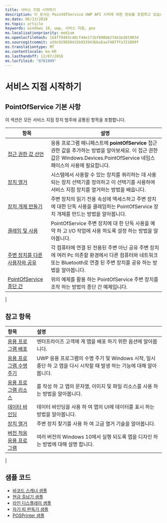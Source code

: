 ```yaml
---
title: 서비스 지점 시작하기
description: 이 문서는 PointOfService UWP API 시작에 대한 정보를 포함하고 있습니다.
ms.date: 06/13/2018
ms.topic: article
keywords: windows 10, uwp, 서비스 지점, pos
ms.localizationpriority: medium
ms.openlocfilehash: 1b4ff9443c40cf44e171bf898b627de3e2819034
ms.sourcegitcommit: a3dc929858415b933943bba5aa7487ffa721899f
ms.translationtype: MT
ms.contentlocale: ko-KR
ms.lasthandoff: 12/07/2018
ms.locfileid: "8781909"
---
```

# <a name="getting-started-with-point-of-service"></a>서비스 지점 시작하기

## <a name="pointofservice-basics"></a>PointOfService 기본 사항

이 섹션은 모든 서비스 지점 장치 범주에 공통된 항목을 포함합니다.

|항목 |설명 |
|------|------------|
| [접근 권한 값 선언](pos-basics-capability.md)      | 응용 프로그램 매니페스트에 **pointOfService** 접근 권한 값을 추가하는 방법을 알아보세요.  이 접근 권한 값은 Windows.Devices.PointOfService 네임스페이스의 사용에 필요합니다.  |
| [장치 열거](pos-basics-enumerating.md)        | 시스템에서 사용할 수 있는 장치를 쿼리하는 데 사용되는 장치 선택기를 정의하고 이 선택기를 사용하여 서비스 지점 장치를 열거하는 방법을 배웁니다.  |
| [장치 개체 만들기](pos-basics-deviceobject.md)  | 주변 장치의 읽기 전용 속성에 액세스하고 주변 장치에 대한 단독 사용을 클레임하는 PointOfService 장치 개체를 만드는 방법을 알아봅니다. |
| [클레임 및 사용 ](pos-basics-claim.md)  | PointOfService 주변 장치에 대 한 단독 사용을 예약 하 고 I/O 작업에 사용 하도록 설정 하는 방법을 알아봅니다.  |
| [주변 장치를 다른 사용자와 공유](pos-basics-sharing.md) | 각 컴퓨터에 연결 된 전용된 주변 아닌 공유 주변 장치에 여러 Pc 의존할 환경에서 다른 컴퓨터와 네트워크 또는 Bluetooth로 연결 된 주변 장치를 공유 하는 방법을 알아봅니다.
| [PointOfService 종단 간](pos-get-started.md)  | 위의 예제를 활용 하는 PointOfService 주변 장치를 조작 하는 방법의 종단 간 예제입니다. |
|

## <a name="see-also"></a>참고 항목

| 항목   | 설명 |
|:--------|:------------|
| [응용 프로그램 배포](../publish/distribute-lob-apps-to-enterprises.md) | 엔터프라이즈 고객에 게 앱을 배포 하기 위한 옵션에 알아봅니다. |
| [응용 프로그램 수명 주기](../launch-resume/app-lifecycle.md) | UWP 응용 프로그램의 수명 주기 및 Windows 시작, 일시 중단 하 고 앱을 다시 시작할 때 발생 하는 기능에 대해 알아봅니다. |
| [응용 프로그램 리소스](../app-resources/index.md) | 를 작성 하 고 앱의 문자열, 이미지 및 파일 리소스를 사용 하는 방법을 알아봅니다. |
| [데이터 바인딩](../data-binding/index.md) | 데이터 바인딩을 사용 하 여 앱의 UI에 데이터를 표시 하는 방법을 알아봅니다. |
| [장치 열거](enumerate-devices.md) | 주변 장치 찾기를 사용 하 여 고급 열거 기술을 알아봅니다.|
| [버전 적응 응용 프로그램](../debug-test-perf/version-adaptive-apps.md) | 여러 버전의 Windows 10에서 실행 되도록 앱을 디자인 하는 방법에 대해 설명 합니다.|
|


## <a name="sample-code"></a>샘플 코드
+ [바코드 스캐너 샘플](https://github.com/Microsoft/Windows-universal-samples/tree/master/Samples/BarcodeScanner)
+ [현금 출납기 샘플]( https://github.com/Microsoft/Windows-universal-samples/tree/master/Samples/CashDrawer)
+ [라인 디스플레이 샘플](https://github.com/Microsoft/Windows-universal-samples/tree/master/Samples/LineDisplay)
+ [자기 띠 판독기 샘플](https://github.com/Microsoft/Windows-universal-samples/tree/master/Samples/MagneticStripeReader)
+ [POSPrinter 샘플](https://github.com/Microsoft/Windows-universal-samples/tree/master/Samples/PosPrinter)

